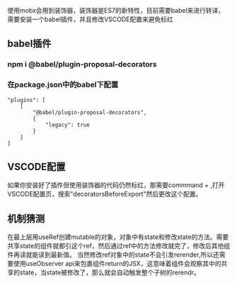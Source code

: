 使用mobx会用到装饰器，装饰器是ES7的新特性，目前需要babel来进行转译，需要安装一个babel插件，并且修改VSCODE配置来避免标红

## babel插件

### npm i @babel/plugin-proposal-decorators

### 在package.json中的babel下配置

```
"plugins": [
    [
        "@babel/plugin-proposal-decorators",
        {
            "legacy": true
        }
    ]
]
```

## VSCODE配置

如果你安装好了插件但使用装饰器的代码仍然标红，那需要commmand + ,打开VSCODE配置页，搜索"decoratorsBeforeExport"然后更改这个配置。

## 机制猜测

在最上层用useRef创建mutable的对象，对象中有state和修改state的方法。需要共享state的组件就都引这个ref，然后通过ref中的方法修改就完了，修改后其他组件再读就能读到最新值。
当然修改ref对象中的state不会引发rerender,所以还需要使用useObserver api来包裹组件return的JSX，这意味着组件会观察其中的共享的state，当state被修改了，那么就会自动触发整个子树的rerendr。
